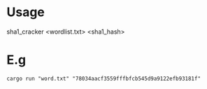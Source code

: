 # Usage

sha1_cracker <wordlist.txt> <sha1_hash>

# E.g

```
cargo run "word.txt" "78034aacf3559fffbfcb545d9a9122efb93181f"

```